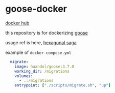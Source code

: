 # goose-docker

[docker hub](https://hub.docker.com/r/haandol/goose)

this repository is for dockerizing [goose](https://github.com/pressly/goose)

usage ref is here, [hexagonal saga](https://github.com/haandol/hexagonal-saga-architecture)

example of `docker-compose.yml`

```yml
  migrate:
    image: haandol/goose:3.7.0
    working_dir: /migrations
    volumes:
      - .:/migrations
    entrypoint: ["./scripts/migrate.sh", "up"]
```
